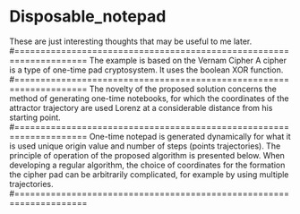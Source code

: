 # Disposable_notepad
  These are just interesting thoughts that may be useful to me later.
#====================================================================
  The example is based on the Vernam Cipher
  A cipher is a type of one-time pad cryptosystem.
  It uses the boolean XOR function.
#====================================================================
  The novelty of the proposed solution concerns the method of generating one-time
  notebooks, for which the coordinates of the attractor trajectory are used
  Lorenz at a considerable distance from his starting point.
#====================================================================
  One-time notepad is generated dynamically for what it is used
  unique origin value and number of steps (points
  trajectories). The principle of operation of the proposed algorithm is presented below.
  When developing a regular algorithm, the choice of coordinates for the formation
  the cipher pad can be arbitrarily complicated, for example by using
  multiple trajectories.
#====================================================================
